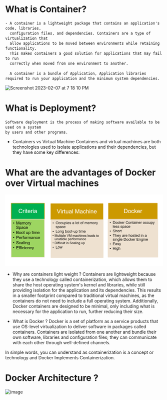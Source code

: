 # What is Container?
    - A container is a lightweight package that contains an application's code, libraries,
      configuration files, and dependencies. Containers are a type of virtualization that
      allow applications to be moved between environments while retaining functionality.
      This makes containers a good solution for applications that may fail to run
      correctly when moved from one environment to another.

      A container is a bundle of Application, Application libraries required to run your application and the minimum system dependencies.

![Screenshot 2023-02-07 at 7 18 10 PM](https://user-images.githubusercontent.com/43399466/217262726-7cabcb5b-074d-45cc-950e-84f7119e7162.png)
# What is Deployment?
    Software deployment is the process of making software available to be used on a system 
    by users and other programs.


   - Containers vs Virtual Machine
   Containers and virtual machines are both technologies used to isolate applications and their dependencies, but they have some key differences:
# What are the advantages of Docker over Virtual machines

![alt text](image.png)

   - Why are containers light weight ?
    Containers are lightweight because they use a technology called containerization, 
    which allows them to share the host operating system's kernel and libraries, while 
    still providing isolation for the application and its dependencies. This results in a 
    smaller footprint compared to traditional virtual machines, as the containers do not 
    need to include a full operating system. Additionally, Docker containers are designed 
    to be minimal, only including what is necessary for the application to run, further 
    reducing their size.

   - What is Docker ?
      Docker is a set of platform as a service products that use OS-level virtualization to
      deliver software in packages called containers.
     Containers are isolated from one another and bundle their own software, libraries 
     and configuration files; 
     they can communicate with each other through well-defined channels.

In simple words, you can understand as containerization is a concept or technology and Docker Implements Containerization.

# Docker Architecture ?
   ![image](https://user-images.githubusercontent.com/43399466/217507877-212d3a60-143a-4a1d-ab79-4bb615cb4622.png)